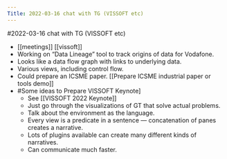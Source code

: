 ---Title: 2022-03-16 chat with TG (VISSOFT etc)---#2022-03-16 chat with TG (VISSOFT etc)- [[meetings]] [[vissoft]]- Working on “Data Lineage” tool to track origins of data for Vodafone.- Looks like a data flow graph with links to underlying data.- Various views, including control flow.- Could prepare an ICSME paper. [[Prepare ICSME industrial paper or tools demo]]- #Some ideas to Prepare VISSOFT Keynote]    - See [[VISSOFT 2022 Keynote]]    - Just go through the visualizations of GT that solve actual problems.    - Talk about the environment as the language.    - Every view is a predicate in a sentence — concatenation of panes creates a narrative.    - Lots of plugins available can create many different kinds of narratives.    - Can communicate much faster.